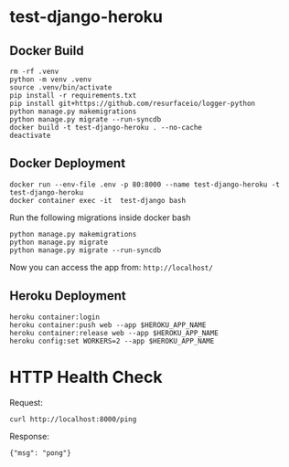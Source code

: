 # test-django-heroku

## Docker Build

```
rm -rf .venv
python -m venv .venv
source .venv/bin/activate
pip install -r requirements.txt
pip install git+https://github.com/resurfaceio/logger-python
python manage.py makemigrations
python manage.py migrate --run-syncdb
docker build -t test-django-heroku . --no-cache
deactivate
```

## Docker Deployment

```
docker run --env-file .env -p 80:8000 --name test-django-heroku -t test-django-heroku
docker container exec -it  test-django bash
```
Run the following migrations inside docker bash

```
python manage.py makemigrations
python manage.py migrate
python manage.py migrate --run-syncdb
```

Now you can access the app from: `http://localhost/`

## Heroku Deployment

```
heroku container:login
heroku container:push web --app $HEROKU_APP_NAME
heroku container:release web --app $HEROKU_APP_NAME
heroku config:set WORKERS=2 --app $HEROKU_APP_NAME
```

# HTTP Health Check

Request:

```
curl http://localhost:8000/ping
```

Response:

```
{"msg": "pong"}
```
